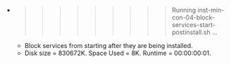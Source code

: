 * >>>>>>>>> Running inst-min-con-04-block-services-start-postinstall.sh ...
  * Block services from starting after they are being installed.
  * Disk size = 830672K. Space Used = 8K. Runtime = 00:00:00:01.
